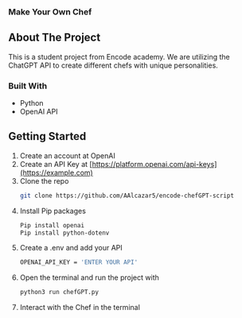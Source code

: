 ### Make Your Own Chef ###

## About The Project
This is a student project from Encode academy. We are utilizing the ChatGPT API to create different chefs with unique personalities. 

### Built With
- Python
- OpenAI API

## Getting Started
1. Create an account at OpenAI
2. Create an API Key at [https://platform.openai.com/api-keys](https://example.com)
3. Clone the repo
   ```sh
   git clone https://github.com/AAlcazar5/encode-chefGPT-script
   ```
4. Install Pip packages
   ```sh
   Pip install openai
   Pip install python-dotenv
   ```
5. Create a .env and add your API
   ```sh
   OPENAI_API_KEY = 'ENTER YOUR API'
   ```
6. Open the terminal and run the project with 
   ```sh
   python3 run chefGPT.py
   ```
7. Interact with the Chef in the terminal


